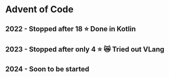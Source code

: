 # Advent of Code

## 2022 - Stopped after 18 ⭐️ Done in Kotlin
## 2023 - Stopped after only 4 ⭐️ 😿 Tried out VLang
## 2024 - Soon to be started
